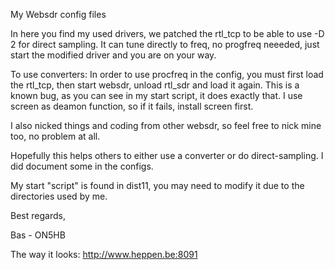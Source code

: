 My Websdr config files

In here you find my used drivers, we patched the rtl_tcp to be able to use -D 2 for direct sampling.
It can tune directly to freq, no progfreq neeeded, just start the modified driver and you are on your way.

To use converters:
In order to use procfreq in the config, you must first load the rtl_tcp, then start websdr, unload rtl_sdr and load it again. 
This is a known bug, as you can see in my start script, it does exactly that. 
I use screen as deamon function, so if it fails, install screen first.

I also nicked things and coding from other websdr, so feel free to nick mine too, no problem at all.

Hopefully this helps others to either use a converter or do direct-sampling. I did document some in the configs.

My start "script" is found in dist11, you may need to modify it due to the directories used by me.


Best regards,

Bas - ON5HB

The way it looks: http://www.heppen.be:8091
